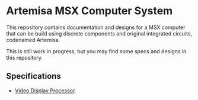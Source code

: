 # Artemisa MSX Computer System

This repository contains documentation and designs for a MSX computer that can be build using discrete components and original integrated circuits, codenamed Artemisa.

This is still work in progress, but you may find some specs and designs in this repository.

## Specifications

* [Video Display Processor](doc/vdp.md).

